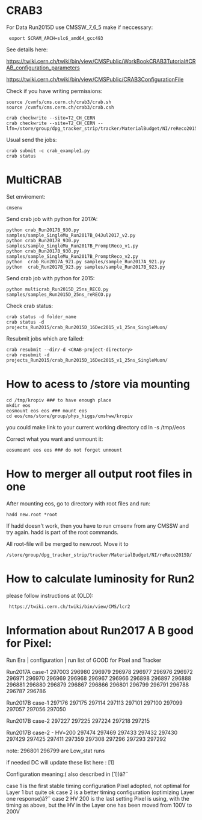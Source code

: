 CRAB3
====

For Data Run2015D use CMSSW_7_6_5 make if neccessary:

     export SCRAM_ARCH=slc6_amd64_gcc493


See details here:

https://twiki.cern.ch/twiki/bin/view/CMSPublic/WorkBookCRAB3Tutorial#CRAB_configuration_parameters

https://twiki.cern.ch/twiki/bin/view/CMSPublic/CRAB3ConfigurationFile

Check if you have writing permissions:

    source /cvmfs/cms.cern.ch/crab3/crab.sh
    source /cvmfs/cms.cern.ch/crab3/crab.csh

    crab checkwrite --site=T2_CH_CERN
    crab checkwrite --site=T2_CH_CERN --lfn=/store/group/dpg_tracker_strip/tracker/MaterialBudget/NI/reReco2015D/

Usual send the jobs:

    crab submit -c crab_example1.py
    crab status

MultiCRAB
====

Set enviroment:

    cmsenv

Send crab job with python for 2017A:

    python crab_Run2017B_930.py samples/sample_SingleMu_Run2017B_04Jul2017_v2.py 
    python crab_Run2017B_930.py samples/sample_SingleMu_Run2017B_PromptReco_v1.py
    python crab_Run2017B_930.py samples/sample_SingleMu_Run2017B_PromptReco_v2.py
    python  crab_Run2017A_921.py samples/sample_Run2017A_921.py
    python  crab_Run2017B_923.py samples/sample_Run2017B_923.py

Send crab job with python for 2015:

    python multicrab_Run2015D_25ns_RECO.py samples/samples_Run2015D_25ns_reRECO.py


Check crab status:

    crab status -d folder_name
    crab status -d projects_Run2015/crab_Run2015D_16Dec2015_v1_25ns_SingleMuon/

Resubmit jobs which are failed:

    crab resubmit --dir/-d <CRAB-project-directory>
    crab resubmit -d projects_Run2015/crab_Run2015D_16Dec2015_v1_25ns_SingleMuon/

How to acess to /store via mounting
===

    cd /tmp/kropiv ### to have enough place
    mkdir eos
    eosmount eos eos ### mount eos 
    cd eos/cms/store/group/phys_higgs/cmshww/kropiv
you could make link to your current working directory
    cd <WokingDirectory>
    ln -s /tmp/<nice-login>/eos 

Correct what you want and unmount it: 

    eosumount eos eos ### do not forget unmount


How to merger all output root files in one
===

After mounting eos, go to directory with root files and run:

    hadd new.root *root

If hadd doesn't work, then you have to run cmsenv from any CMSSW and try again. hadd is part of the root commands. 

All root-file will be merged to new.root. Move it to 

    /store/group/dpg_tracker_strip/tracker/MaterialBudget/NI/reReco2015D/
    

How to calculate luminosity for Run2
===

please follow instructions at (OLD):

     https://twiki.cern.ch/twiki/bin/view/CMS/lcr2

Information about Run2017 A B good for Pixel:
===

Run Era     | configuration     | run list of GOOD for Pixel and Tracker

Run2017A        case-1          297003 296980 296979 296978 296977 296976 296972 296971 296970 296969 296968 296967 296966
                                296898 296897 296888 296881 296880 296879 296867 296866 296801 296799 296791 296788 296787 296786

Run2017B        case-1          297176 297175 297114 297113 297101 297100 297099 297057 297056 297050

Run2017B        case-2          297227 297225 297224 297218 297215

Run2017B        case-2 - HV=200 297474 297469 297433 297432 297430 297429 297425 297411 297359 297308 297296 297293 297292

note: 296801 296799 are Low_stat runs

if needed DC will update these list here : [1]

Configuration meaning:( also described in [1])â?¨

case 1          is the first stable timing configuration Pixel adopted, not optimal for Layer 1 but quite ok
case 2          is a better timing configuration (optimizing Layer one response)â?¨
case 2 HV 200   is the last setting Pixel is using, with the timing as above, but the HV in the Layer one has been moved from 100V to 200V



